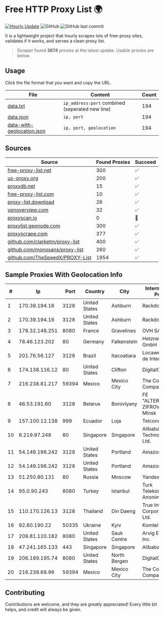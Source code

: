 
# Free HTTP Proxy List 🌍

[![Hourly Update](https://github.com/mertguvencli/http-proxy-list/actions/workflows/main.yml/badge.svg?branch=main)](https://github.com/mertguvencli/http-proxy-list/actions/workflows/main.yml)
![GitHub](https://img.shields.io/github/license/mertguvencli/http-proxy-list)
![GitHub last commit](https://img.shields.io/github/last-commit/mertguvencli/http-proxy-list)

It is a lightweight project that hourly scrapes lots of free-proxy sites, validates if it works, and serves a clean proxy list.


> Scraper found **3874** proxies at the latest update. Usable proxies are below.

## Usage

Click the file format that you want and copy the URL.


|File|Content|Count|
|----|-------|-----|
|[data.txt](https://raw.githubusercontent.com/mertguvencli/http-proxy-list/main/proxy-list/data.txt)|`ip_address:port` combined (seperated new line)|194|
|[data.json](https://raw.githubusercontent.com/mertguvencli/http-proxy-list/main/proxy-list/data.json)|`ip, port`|194|
|[data-with-geolocation.json](https://raw.githubusercontent.com/mertguvencli/http-proxy-list/main/proxy-list/data-with-geolocation.json)|`ip, port, geolocation`|194|

## Sources

|Source|Found Proxies|Succeed|
|------|-------------|-------|
|[free-proxy-list.net](https://free-proxy-list.net)|300|✅|
|[us-proxy.org](https://www.us-proxy.org)|200|✅|
|[proxydb.net](http://proxydb.net)|15|✅|
|[free-proxy-list.com](https://free-proxy-list.com/?page=&port=&type%5B%5D=http&type%5B%5D=https&up_time=0&search=Search)|10|✅|
|[proxy-list.download](https://www.proxy-list.download/HTTP)|26|✅|
|[vpnoverview.com](https://vpnoverview.com/privacy/anonymous-browsing/free-proxy-servers)|32|✅|
|[proxyscan.io](https://www.proxyscan.io)|0|🚫|
|[proxylist.geonode.com](https://proxylist.geonode.com/api/proxy-list?limit=300&page=1&sort_by=lastChecked&sort_type=desc&protocols=http,https)|300|✅|
|[proxyscrape.com](https://api.proxyscrape.com/v2/?request=displayproxies&protocol=http&timeout=10000&country=all&ssl=all&anonymity=all)|377|✅|
|[github.com/clarketm/proxy-list](https://raw.githubusercontent.com/clarketm/proxy-list/master/proxy-list-raw.txt)|400|✅|
|[github.com/monosans/proxy-list](https://raw.githubusercontent.com/monosans/proxy-list/main/proxies/http.txt)|260|✅|
|[github.com/TheSpeedX/PROXY-List](https://raw.githubusercontent.com/TheSpeedX/PROXY-List/master/http.txt)|1954|✅|


## Sample Proxies With Geolocation Info

|#|Ip|Port|Country|City|Internet Service Provider|
|-|--|----|-------|----|-------------------------|
|1|170.39.194.16|3128|United States|Ashburn|Rackdog, LLC|
|2|170.39.194.16|3128|United States|Ashburn|Rackdog, LLC|
|3|178.32.148.251|8080|France|Gravelines|OVH SAS|
|4|78.46.123.202|80|Germany|Falkenstein|Hetzner Online GmbH|
|5|201.76.56.127|3128|Brazil|Itacoatiara|Locaweb Serviços de Internet S/A|
|6|174.138.116.12|80|United States|Clifton|DigitalOcean, LLC|
|7|216.238.81.217|59394|Mexico|Mexico City|The Constant Company|
|8|46.53.191.60|3128|Belarus|Borovlyany|FE "ALTERNATIVNAYA ZIFROVAYA SET" Minsk|
|9|157.100.12.138|999|Ecuador|Loja|Telconet S.A|
|10|8.219.97.248|80|Singapore|Singapore|Alibaba (US) Technology Co., Ltd.|
|11|54.149.196.242|3128|United States|Portland|Amazon.com, Inc.|
|12|54.149.196.242|3128|United States|Portland|Amazon.com, Inc.|
|13|51.250.80.131|80|Russia|Moscow|Yandex.Cloud LLC|
|14|95.0.90.243|8080|Turkey|Istanbul|Turk Telekomunikasyon Anonim Sirketi|
|15|110.170.126.13|3128|Thailand|Din Daeng|True Internet Corporation CO. Ltd.|
|16|92.60.190.22|50335|Ukraine|Kyiv|Komtel|
|17|209.81.120.182|8080|United States|Sauk Centre|Arvig Enterprises Inc.|
|18|47.241.165.133|443|Singapore|Singapore|Alibaba.com LLC|
|19|206.189.195.74|8080|United States|North Bergen|DigitalOcean, LLC|
|20|216.238.68.96|59394|Mexico|Mexico City|The Constant Company|



## Contributing

Contributions are welcome, and they are greatly appreciated! Every
little bit helps, and credit will always be given.

